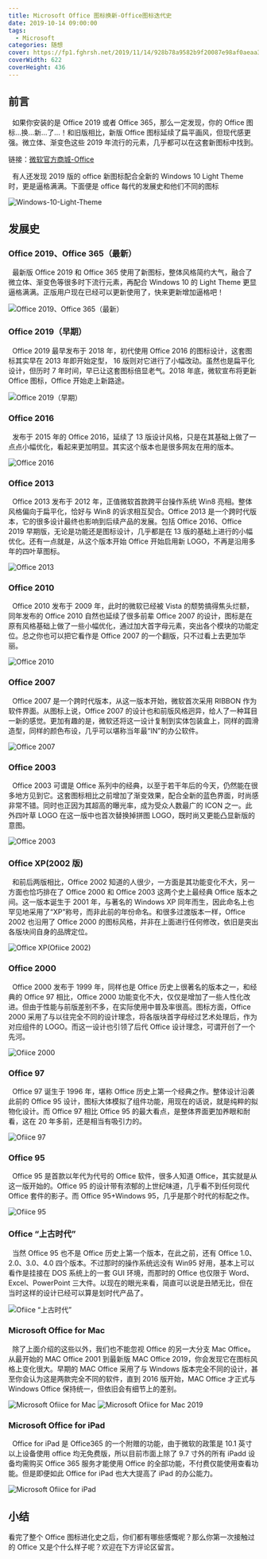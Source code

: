 ```yaml
---
title: Microsoft Office 图标换新-Office图标迭代史
date: 2019-10-14 09:00:00
tags:
  - Microsoft
categories: 随想
cover: https://fp1.fghrsh.net/2019/11/14/928b78a9582b9f20087e98af0aeaa39d.png!q80.jpeg
coverWidth: 622
coverHeight: 436
---
```


## 前言

&nbsp;&nbsp;如果你安装的是 Office 2019 或者 Office 365，那么一定发现，你的 Office 图标…换…新…了…！和旧版相比，新版 Office 图标延续了扁平画风，但现代感更强。微立体、渐变色这些 2019 年流行的元素，几乎都可以在这套新图标中找到。<!-- more -->

链接：[微软官方商城-Office](https://www.microsoftstore.com.cn/c/office)

&nbsp;&nbsp;有人还发现 2019 版的 office 新图标配合全新的 Windows 10 Light Theme 时，更是逼格满满。下面便是 office 每代的发展史和他们不同的图标

![Windows-10-Light-Theme](https://fp1.fghrsh.net/2019/11/12/a51df60784a3a56087724dad578ab892.jpg!q80.jpeg 'Windows-10-Light-Theme')

## 发展史

### Office 2019、Office 365（最新）

&nbsp;&nbsp;最新版 Office 2019 和 Office 365 使用了新图标，整体风格简约大气，融合了微立体、渐变色等很多时下流行元素，再配合 Windows 10 的 Light Theme 更显逼格满满。正版用户现在已经可以更新使用了，快来更新增加逼格吧！

![Office 2019、Office 365（最新）](https://fp1.fghrsh.net/2019/11/12/f7876fe9ca2897f5826b741a650a937f.jpg!q80.jpeg 'Office 2019、Office 365（最新)')

### Office 2019（早期）

&nbsp;&nbsp;Office 2019 最早发布于 2018 年，初代使用 Office 2016 的图标设计，这套图标其实早在 2013 年即开始定型， 16 版则对它进行了小幅改动。虽然也是扁平化设计，但历时 7 年时间，早已让这套图标倍显老气。2018 年底，微软宣布将更新 Office 图标，Office 开始走上新路途。

![Office 2019（早期）](https://fp1.fghrsh.net/2019/11/12/01b65e92943549b888ab0a42bd344e31.jpg!q80.jpeg 'Office 2019（早期)')

### Office 2016

&nbsp;&nbsp;发布于 2015 年的 Office 2016，延续了 13 版设计风格，只是在其基础上做了一点点小幅优化，看起来更加明显。其实这个版本也是很多网友在用的版本。

![Office 2016](https://fp1.fghrsh.net/2019/11/12/7383575b01f7ddd51fca7381d644db1c.jpg!q80.jpeg 'Office 2016')

### Office 2013

&nbsp;&nbsp;Office 2013 发布于 2012 年，正值微软首款跨平台操作系统 Win8 亮相。整体风格偏向于扁平化，恰好与 Win8 的诉求相互契合。Office 2013 是一个跨时代版本，它的很多设计最终也影响到后续产品的发展。包括 Office 2016、Office 2019 早期版，无论是功能还是图标设计，几乎都是在 13 版的基础上进行的小幅优化。还有一点就是，从这个版本开始 Office 开始启用新 LOGO，不再是沿用多年的四叶草图标。

![Office 2013](https://fp1.fghrsh.net/2019/11/12/4d3b0e42aa845939f54b7a0c472ffeb2.jpg!q80.jpeg 'Office 2013')

### Office 2010

&nbsp;&nbsp;Office 2010 发布于 2009 年，此时的微软已经被 Vista 的颓势搞得焦头烂额，同年发布的 Office 2010 自然也延续了很多前辈 Office 2007 的设计，图标是在原有风格基础上做了一些小幅优化，通过加大首字母元素，突出各个模块的功能定位。总之你也可以把它看作是 Office 2007 的一个翻版，只不过看上去更加华丽。

![Office 2010](https://fp1.fghrsh.net/2019/11/12/eedeff0a35f9cd729a99c79318737001.jpg!q80.jpeg 'Office 2010')

### Office 2007

&nbsp;&nbsp;Office 2007 是一个跨时代版本，从这一版本开始，微软首次采用 RIBBON 作为软件界面。从图标上说，Office 2007 的设计也和前版风格迥异，给人了一种耳目一新的感觉。更加有趣的是，微软还将这一设计复制到实体包装盒上，同样的圆滑造型，同样的颜色布设，几乎可以堪称当年最“IN”的办公软件。

![Office 2007](https://fp1.fghrsh.net/2019/11/12/7024fa52d548f3e73e9733f6b1c32c5d.jpg!q80.jpeg 'Office 2007')

### Office 2003

&nbsp;&nbsp;Office 2003 可谓是 Office 系列中的经典，以至于若干年后的今天，仍然能在很多地方见到它。这套图标相比之前增加了渐变效果，配合全新的蓝色界面，时尚感非常不错。同时也正因为其超高的曝光率，成为受众人数最广的 ICON 之一。此外四叶草 LOGO 在这一版中也首次替换掉拼图 LOGO，既时尚又更能凸显新版的意图。

![Office 2003](https://fp1.fghrsh.net/2019/11/12/619787be6493ba52014e4e78bfe542fc.jpg!q80.jpeg 'Office 2003')

### Office XP(2002 版)

&nbsp;&nbsp;和前后两版相比，Office 2002 知道的人很少，一方面是其功能变化不大，另一方面也恰巧排在了 Office 2000 和 Office 2003 这两个史上最经典 Office 版本之间。这一版本诞生于 2001 年，与著名的 Windows XP 同年而生，因此命名上也罕见地采用了“XP”称号，而非此前的年份命名。和很多过渡版本一样，Office 2002 也沿用了 Office 2000 的图标风格，并非在上面进行任何修改，依旧是突出各版块间自身的品牌定位。

![Office XP(Ofiice 2002)](https://fp1.fghrsh.net/2019/11/12/89a68e9e734df09c7e72f47f91b3e746.jpg!q80.jpeg 'Office XP(Office 2002)')

### Office 2000

&nbsp;&nbsp;Office 2000 发布于 1999 年，同样也是 Office 历史上很著名的版本之一，和经典的 Office 97 相比，Office 2000 功能变化不大，仅仅是增加了一些人性化改进。但由于性能与前版差别不多，在实际使用中普及率很高。图标方面，Office 2000 采用了与以往完全不同的设计理念，将各版块首字母经过艺术处理后，作为对应组件的 LOGO。而这一设计也引领了后代 Office 设计理念，可谓开创了一个先河。

![Ofiice 2000](https://fp1.fghrsh.net/2019/11/12/b24698badb2317a5c8df6208cdaa78d2.jpg!q80.jpeg 'Office 2000')

### Office 97

&nbsp;&nbsp;Office 97 诞生于 1996 年，堪称 Office 历史上第一个经典之作。整体设计沿袭此前的 Office 95 设计，图标大体模拟了组件功能，用现在的话说，就是纯粹的拟物化设计。而 Office 97 相比 Office 95 的最大看点，是整体界面更加养眼和耐看，这在 20 年多前，还是相当有吸引力的。

![Ofiice 97](https://fp1.fghrsh.net/2019/11/12/2747600b19fcde576f02c25907937d2a.jpg!q80.jpeg 'Office 97')

### Office 95

&nbsp;&nbsp;Office 95 是首款以年代为代号的 Office 软件，很多人知道 Office，其实就是从这一版开始的。Office 95 的设计带有浓郁的上世纪味道，几乎看不到任何现代 Office 套件的影子。而 Office 95+Windows 95，几乎是那个时代的标配之作。

![Ofiice 95](https://fp1.fghrsh.net/2019/11/12/b0b42df5e0e0f42a38b7661c80e83291.jpg!q80.jpeg 'Office 95')

### Office “上古时代”

&nbsp;&nbsp;当然 Office 95 也不是 Office 历史上第一个版本，在此之前，还有 Office 1.0、2.0、3.0、4.0 四个版本。不过那时的操作系统远没有 Win95 好用，基本上可以看作是挂接在 DOS 系统上的一套 GUI 环境，而那时的 Office 也仅限于 Word、Excel、PowerPoint 三大件。以现在的眼光来看，简直可以说是丑陋无比，但在当时这样的设计已经可以算是划时代产品了。

![Ofiice “上古时代”](https://fp1.fghrsh.net/2019/11/12/1180522d47c32d9cb58f709ceabe5f0d.jpg!q80.jpeg 'Office “上古时代”')

### Microsoft Office for Mac

&nbsp;&nbsp;除了上面介绍的这些以外，我们也不能忽视 Office 的另一大分支 Mac Office。从最开始的 MAC Office 2001 到最新版 MAC Office 2019，你会发现它在图标风格上变化很大。早期的 MAC Office 采用了与 Windows 版本完全不同的设计，甚至你会认为这是两款完全不同的软件，直到 2016 版开始，MAC Office 才正式与 Windows Office 保持统一，但依旧会有细节上的差别。

![Microsoft Ofiice for Mac](https://fp1.fghrsh.net/2019/11/12/d7e44b345447eded75bce51750c3a683.jpg!q80.jpeg 'Microsoft Office for Mac')
![Microsoft Ofiice for Mac 2019](https://fp1.fghrsh.net/2019/11/12/212aca2c9bd21ed75be482db50d78340.md.png!q80.jpeg 'Microsoft Office for Mac 2019')

### Microsoft Office for iPad

&nbsp;&nbsp;Office for iPad 是 Office365 的一个附赠的功能，由于微软的政策是 10.1 英寸以上设备使用 office 均无免费版，所以目前市面上除了 9.7 寸外的所有 iPadd 设备均需购买 Office 365 服务才能使用 Office 的全部功能，不付费仅能使用查看功能。但是即便如此 Office for iPad 也大大提高了 iPad 的办公能力。

![Microsoft Ofiice for iPad](https://fp1.fghrsh.net/2019/11/12/4a0104de06d44c00627c2902c6fc9bdd.jpg!q80.jpeg 'Microsoft Office for iPad')

## 小结

看完了整个 Office 图标进化史之后，你们都有哪些感慨呢？那么你第一次接触过的 Office 又是个什么样子呢？欢迎在下方评论区留言。
